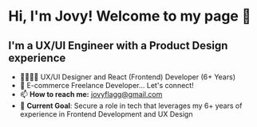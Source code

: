 # Hi, I'm Jovy! Welcome to my page  👋

## I'm a UX/UI Engineer with a Product Design experience
- 👩🏻‍💻🎨 UX/UI Designer and React (Frontend) Developer (6+ Years)
- 🛒 E-commerce Freelance Developer... Let's connect! 
- 📫 **How to reach me:** jovyflagg@gmail.com 
- 🎯 **Current Goal**: Secure a role in tech that leverages my 6+ years of experience in Frontend Development and UX Design


